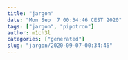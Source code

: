 ```yaml
---
title: "jargon"
date: "Mon Sep  7 00:34:46 CEST 2020"
tags: ["jargon", "pipotron"]
author: m1ch3l
categories: ["generated"]
slug: "jargon/2020-09-07-00:34:46"
---
```



